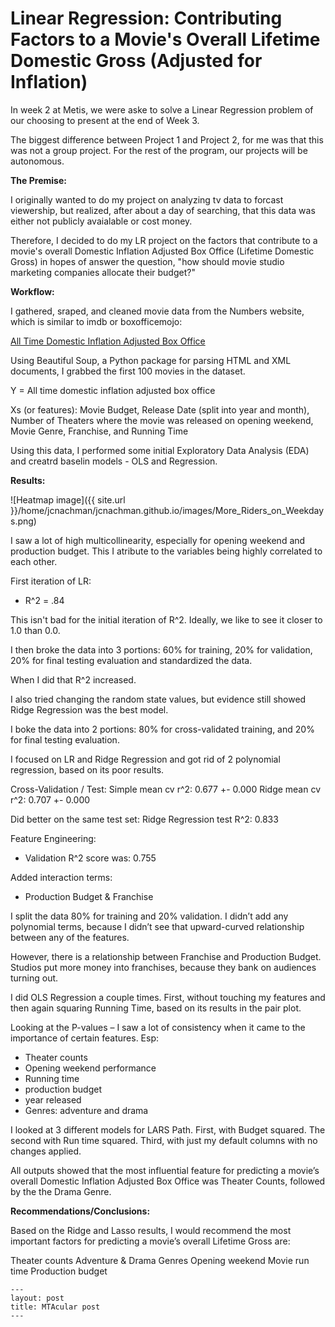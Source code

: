 <h1>Linear Regression: Contributing Factors to a Movie's Overall Lifetime Domestic Gross (Adjusted for Inflation)</h1>	


In week 2 at Metis, we were aske to solve a Linear Regression problem of our choosing to present at the end of Week 3.

The biggest difference between Project 1 and Project 2, for me was that this was not a group project. For the rest of the program, our projects will be autonomous.

**The Premise:**

I originally wanted to do my project on analyzing tv data to forcast viewership, but realized, after about a day of searching, that this data was either not publicly avaialable or cost money. 

Therefore, I decided to do my LR project on the factors that contribute to a movie's overall Domestic Inflation Adjusted Box Office (Lifetime Domestic Gross) in hopes of answer the question, "how should movie studio marketing companies allocate their budget?"


**Workflow:**

I gathered, sraped, and cleaned movie data from the Numbers website, which is similar to imdb or boxofficemojo:

[All Time Domestic Inflation Adjusted Box Office](https://www.the-numbers.com/box-office-records/domestic/all-movies/cumulative/all-time-inflation-adjusted)

Using Beautiful Soup, a Python package for parsing HTML and XML documents, I grabbed the first 100 movies in the dataset.

Y = All time domestic inflation adjusted box office

Xs (or features): Movie Budget, Release Date (split into year and month), Number of Theaters where the movie was released on opening weekend, Movie Genre, Franchise, and Running Time

Using this data, I performed some initial Exploratory Data Analysis (EDA) and creatrd baselin models - OLS and Regression.

**Results:**

![Heatmap image]({{ site.url }}/home/jcnachman/jcnachman.github.io/images/More_Riders_on_Weekdays.png)


I saw a lot of high multicollinearity, especially for opening weekend and production budget. This I atribute to the variables being highly correlated to each other.

First iteration of LR:
- R^2 = .84

This isn't bad for the initial iteration of R^2. Ideally, we like to see it closer to 1.0 than 0.0.

I then broke the data into 3 portions: 60% for training, 20% for validation, 20% for final testing evaluation and standardized the data.

When I did that R^2 increased. 

I also tried changing the random state values, but evidence still showed Ridge Regression was the best model.

I boke the data into 2 portions: 80% for cross-validated training, and 20% for final testing evaluation.

I focused on LR and Ridge Regression and got rid of 2 polynomial regression, based on its poor results.

Cross-Validation / Test:
Simple mean cv r^2: 0.677 +- 0.000
Ridge mean cv r^2: 0.707 +- 0.000

Did better on the same test set:
Ridge Regression test R^2: 0.833


Feature Engineering:

- Validation R^2 score was: 0.755

Added interaction terms: 

- Production Budget & Franchise 


I split the data 80% for training and 20% validation. I didn’t add any polynomial terms, because I didn’t see that upward-curved relationship between any of the features.

However, there is a relationship between Franchise and Production Budget. Studios put more money into franchises, because they bank on audiences turning out.

I did OLS Regression a couple times. First, without touching my features and then again squaring Running Time, based on its results in the pair plot.

Looking at the P-values – I saw a lot of consistency when it came to the importance of certain features. Esp:
- Theater counts
- Opening weekend performance
- Running time
- production budget
- year released
- Genres: adventure and drama

I looked at 3 different models for LARS Path. First, with Budget squared. The second with Run time squared. Third, with just my default columns with no changes applied.

All outputs showed that the most influential feature for predicting a movie’s overall Domestic Inflation Adjusted Box Office was Theater Counts, followed by the the Drama Genre.

**Recommendations/Conclusions:**

Based on the Ridge and Lasso results, I would recommend the most important factors for predicting a movie’s overall Lifetime Gross are:

Theater counts
Adventure & Drama Genres
Opening weekend
Movie run time
Production budget



```
---
layout: post
title: MTAcular post
---
```

